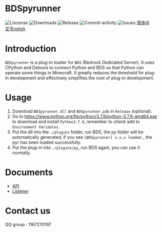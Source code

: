 ﻿# BDSpyrunner
![Liscense](https://img.shields.io/github/license/twoone-3/BDSpyrunner)
![Downloads](https://img.shields.io/github/downloads/twoone-3/BDSpyrunner/total)
![Release](https://img.shields.io/github/v/release/twoone-3/BDSpyrunner)
![Commit-activity](https://img.shields.io/github/commit-activity/m/twoone-3/BDSpyrunner)
![Issues](https://img.shields.io/github/issues/twoone-3/BDSpyrunner)
[简体中文](README_ZH.md)|[English](README.md)
# Introduction
`BDSpyrunner` is a plug-in loader for `BDS` (Bedrock Dedicated Server).
It uses CPython and Detours to connect Python and BDS so that Python can operate some things in Minecraft.
It greatly reduces the threshold for plug-in development and effectively simplifies the cost of plug-in development.
# Usage
1. Download `BDSpyrunner.dll` and `BDSpyrunner.pdb` in `Release` (optional).
2. Go to https://www.python.org/ftp/python/3.7.9/python-3.7.9-amd64.exe to download and install `Python3.7.9`, remember to check add to `Environment Variables`.
2. Put the dll into the `./plugins` folder, run BDS, the py folder will be automatically generated, if you see `[BDSpyrunner] x.x.x loaded.`, the pyr has been loaded successfully.
7. Put the plug-in into `./plugins/py`, run BDS again, you can use it normally.
# Documents
* [API](https://github.com/twoone-3/BDSpyrunner/wiki/API)
* [Listener](https://github.com/twoone-3/BDSpyrunner/wiki/Listener)
# Contact us
QQ group : 1167270197
